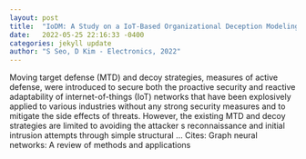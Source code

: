 ```yaml
---
layout: post
title:  "IoDM: A Study on a IoT-Based Organizational Deception Modeling with Adaptive General-Sum Game Competition"
date:   2022-05-25 22:16:33 -0400
categories: jekyll update
author: "S Seo, D Kim - Electronics, 2022"
---
```

Moving target defense (MTD) and decoy strategies, measures of active defense, were introduced to secure both the proactive security and reactive adaptability of internet-of-things (IoT) networks that have been explosively applied to various industries without any strong security measures and to mitigate the side effects of threats. However, the existing MTD and decoy strategies are limited to avoiding the attacker s reconnaissance and initial intrusion attempts through simple structural … Cites: ‪Graph neural networks: A review of methods and applications‬